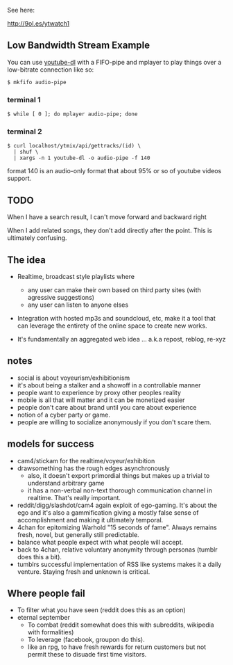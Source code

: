 See here:

http://9ol.es/ytwatch1

## Low Bandwidth Stream Example

You can use [youtube-dl](http://rg3.github.io/youtube-dl/) with a FIFO-pipe and mplayer to play things over a low-bitrate connection like so:

    $ mkfifo audio-pipe

### terminal 1

    $ while [ 0 ]; do mplayer audio-pipe; done

### terminal 2

    $ curl localhost/ytmix/api/gettracks/(id) \ 
      | shuf \
      | xargs -n 1 youtube-dl -o audio-pipe -f 140

format 140 is an audio-only format that about 95% or so of youtube videos support.

## TODO

When I have a search result, I can't move forward and backward right

When I add related songs, they don't add directly after the point. This is ultimately confusing.

## The idea

 * Realtime, broadcast style playlists where 
   * any user can make their own based on third party sites (with agressive suggestions)
   * any user can listen to anyone elses 

 * Integration with hosted mp3s and soundcloud, etc, make it a tool that can leverage the entirety of the online space to create new works.  
 * It's fundamentally an aggregated web idea ... a.k.a repost, reblog, re-xyz

## notes

 * social is about voyeurism/exhibitionism
 * it's about being a stalker and a showoff in a controllable manner
 * people want to experience by proxy other peoples reality
 * mobile is all that will matter and it can be monetized easier
 * people don't care about brand until you care about experience
 * notion of a cyber party or game.
 * people are willing to socialize anonymously if you don't scare them.

## models for success

 * cam4/stickam for the realtime/voyeur/exhibition
 * drawsomething has the rough edges asynchronously
   * also, it doesn't export primordial things but makes up a trivial to understand arbitrary game
   * it has a non-verbal non-text thorough communication channel in realtime. That's really important.
 * reddit/digg/slashdot/cam4 again exploit of ego-gaming. It's about the ego and it's also a gammification giving a mostly false sense of accomplishment and making it ultimately temporal.
 * 4chan for epitomizing Warhold "15 seconds of fame". Always remains fresh, novel, but generally still predictable.
 * balance what people expect with what people will accept.
 * back to 4chan, relative voluntary anonymity through personas (tumblr does this a bit).
 * tumblrs successful implementation of RSS like systems makes it a daily venture.  Staying fresh and unknown is critical.

## Where people fail

 * To filter what you have seen (reddit does this as an option)
 * eternal september
   * To combat (reddit somewhat does this with subreddits, wikipedia with formalities)
   * To leverage (facebook, groupon do this).
   * like an rpg, to have fresh rewards for return customers but not permit these to disuade first time visitors.
